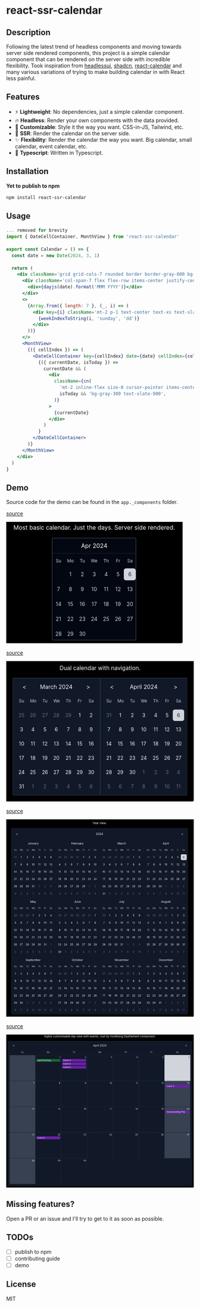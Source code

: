 # react-ssr-calendar

## Description

Following the latest trend of headless components and moving towards server side rendered components, this project is a simple calendar component that can be rendered on the server side with incredible flexibility. Took inspiration from [headlessui](https://headlessui.com/), [shadcn](https://ui.shadcn.com/), [react-calendar](https://github.com/wojtekmaj/react-calendar) and many various variations of trying to make building calendar in with React less painful.

## Features

- :zap: **Lightweight**: No dependencies, just a simple calendar component.
- :fire: **Headless**: Render your own components with the data provided.
- :art: **Customizable**: Style it the way you want. CSS-in-JS, Tailwind, etc.
- :rocket: **SSR**: Render the calendar on the server side.
- :sparkles: **Flexibility**: Render the calendar the way you want. Big calendar, small calendar, event calendar, etc.
- :tada: **Typescript**: Written in Typescript.

## Installation

**Yet to publish to npm**

```bash
npm install react-ssr-calendar
```

## Usage

```jsx
... removed for brevity
import { DateCellContainer, MonthView } from 'react-ssr-calendar'

export const Calendar = () => {
  const date = new Date(2024, 3, 1)

  return (
    <div className='grid grid-cols-7 rounded border border-gray-600 bg-gray-950'>
      <div className='col-span-7 flex flex-row items-center justify-center border-b border-b-slate-800 p-2'>
        <div>{dayjs(date).format('MMM YYYY')}</div>
      </div>
      <>
        {Array.from({ length: 7 }, (_, i) => (
          <div key={i} className='mt-2 p-1 text-center text-xs text-slate-300'>
            {weekIndexToString(i, 'sunday', 'dd')}
          </div>
        ))}
      </>
      <MonthView>
        {({ cellIndex }) => (
          <DateCellContainer key={cellIndex} date={date} cellIndex={cellIndex}>
            {({ currentDate, isToday }) =>
              currentDate && (
                <div
                  className={cn(
                    'mt-2 inline-flex size-8 cursor-pointer items-center justify-center rounded-md text-center text-sm text-slate-300',
                    isToday && 'bg-gray-300 text-slate-900',
                  )}
                >
                  {currentDate}
                </div>
              )
            }
          </DateCellContainer>
        )}
      </MonthView>
    </div>
  )
}
```

## Demo

Source code for the demo can be found in the `app._components` folder.

[source](https://github.com/Stewart86/react-ssr-calendar/blob/main/app/_components/version1.tsx)

![basic-calendar](/samples/basic.png)

[source](https://github.com/Stewart86/react-ssr-calendar/blob/main/app/_components/version2.tsx)

![two-months](/samples/two-months.png)

[source](https://github.com/Stewart86/react-ssr-calendar/blob/main/app/_components/version3.tsx)

![year-view](/samples/year-view.png)

[source](https://github.com/Stewart86/react-ssr-calendar/blob/main/app/_components/version4.tsx)

![event-cal](/samples/event-cal.png)

## Missing features?

Open a PR or an issue and I'll try to get to it as soon as possible.

## TODOs

- [ ] publish to npm
- [ ] contributing guide
- [ ] demo

## License

MIT
